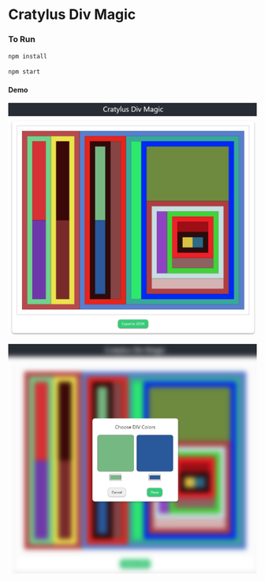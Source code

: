 # Cratylus Div Magic

### To Run

```bash
npm install
```

```bash
npm start
```

#### Demo
![Demo SS](https://github.com/devanikesh/cratylus-test/raw/master/ss/Screenshot%202021-11-27%20193614.png)

![Demo SS](https://github.com/devanikesh/cratylus-test/raw/master/ss/Screenshot%202021-11-27%20194340.png)

